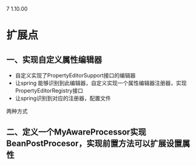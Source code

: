 7   1.10.00



# 扩展点

## 一、实现自定义属性编辑器

- 自定义实现了PropertyEditorSupport接口的编辑器
- 让spring 能够识别到此编辑器，自定义实现一个属性编辑器注册器，实现PropertyEditorRegistry接口
- 让spring识别到对应的注册器，配置文件

两种方式



## 二、定义一个MyAwareProcessor实现BeanPostProcesor，实现前置方法可以扩展设置属性